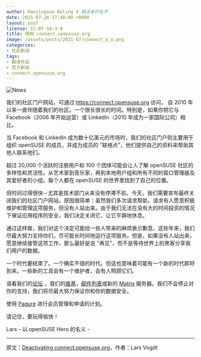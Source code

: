 ```yaml
---
author: Hanjingxue Boling # 翻译者的名字
date: 2021-07-26 17:40:00 +0800
layout: post
license: CC-BY-SA-3.0
title: 停用 connect.opensuse.org
image: /assets/posts/2021-07/connect_o_o.png
categories:
- 社区新闻
tags:
- 翻译作品
- 官方新闻
- connect.opensuse.org
---
```


![News](https://news.opensuse.org/wp-content/uploads/2021/07/connect_o_o.png)

我们的社区门户网站，可通过 https://connect.opensuse.org 访问， 自 2010 年以来一直伴随着我们的社区。一个很长很长的时间。特别是，如果你把它与 Facebook（2006 年开始运营）或 LinkedIn（2010 年成为一家国际公司）相比。

当 Facebook 和 LinkedIn 成为数十亿美元的市场时，我们的社区门户则主要用于组织 openSUSE 的成员，并成为成员的 "联络点"，他们提供自己的资料来帮助其他人联系他们。

超过 20,000 个活跃的注册用户和 100 个团体可能会让人了解 openSUSE 社区的多样性和灵活性。从艺术家到音乐家，再到本地用户组和所有不同的窗口管理器及其爱好者的小组。每个人都在 openSUSE 的世界里找到了自己的位置。

但时间过得很快--尤其是技术部门从来没有停滞不前。今天，我们需要宣布最终关闭我们的社区门户网站。原因很简单：虽然我们多次请求帮助，请求有人愿意积极维护和管理这项服务，但没有人站出来。由于我们无法在没有大的时间投资的情况下保证应用程序的安全，我们决定关闭它，让它平静地休息。

通过这样做，我们对这个决定可能给一些人带来的麻烦表示歉意。这些年来，我们尽最大努力支持你们，尽可能长时间地运行这项服务。但是，如果没有人站出来，愿意继续接管这项工作，那么最好是说 "再见"，而不是等待世界上的黑客分享我们用户的数据。

一个时代要结束了。一个确实不错的时代。但这也意味着可能有一个新的时代即将到来。一些新的工具会有一个维护者，会有人照顾它们。

请看我们的[论坛](https://forums.opensuse.org/) ，我们的[维基](https://en.opensuse.org/)，[邮件列表](https://lists.opensuse.org/)或新的 [Matrix](https://chat.opensuse.org/) 服务器。我们不会停止对你的支持，我们将尽最大努力保证你和你的数据安全。

使用 [Pagure](https://code.opensuse.org/) 进行会员管理和申请的计划。

请记住，要玩得愉快！

Lars - 以 openSUSE Hero 的名义 -

------

原文：[Deactivating connect.opensuse.org](https://news.opensuse.org/2021/07/26/deavtivating_connect_o_o/)，作者：Lars Vogdt

<!--在上面写上原文来源与作者-->
